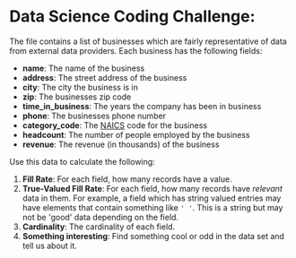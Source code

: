 # Data Science Coding Challenge:

The file contains a list of businesses which are fairly representative of data from external data providers. 
Each business has the following fields:

- **name**: The name of the business
- **address**: The street address of the business
- **city**: The city the business is in
- **zip**: The businesses zip code
- **time_in_business**: The years the company has been in business
- **phone**: The businesses phone number
- **category_code**: The [NAICS](https://classcodes.com/naics-code-list/) code for the business
- **headcount**: The number of people employed by the business
- **revenue**: The revenue (in thousands) of the business

Use this data to calculate the following:

1. **Fill Rate**: For each field, how many records have a value.
2. **True-Valued Fill Rate**: For each field, how many records have *relevant* data in them. For example, a field which
has string valued entries may have elements that contain something like `' '`. This is a string but may not be
'good' data depending on the field.
3. **Cardinality**: The cardinality of each field.
4. **Something interesting**: Find something cool or odd in the data set and tell us about it.
